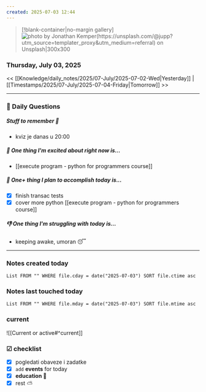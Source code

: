 ```yaml
---
created: 2025-07-03 12:44
---
```


> [!blank-container|no-margin gallery] 
>![photo by Jonathan Kemper(https://unsplash.com/@jupp?utm_source=templater_proxy&utm_medium=referral) on Unsplash|300x300](https://images.unsplash.com/photo-1601987177651-8edfe6c20009?crop=entropy&cs=srgb&fm=jpg&ixid=M3w2NDU1OTF8MHwxfHJhbmRvbXx8fHx8fHx8fDE3NTE1Mzk0NjZ8&ixlib=rb-4.1.0&q=85)

### Thursday, July 03, 2025

<< [[Knowledge/daily_notes/2025/07-July/2025-07-02-Wed|Yesterday]] | [[Timestamps/2025/07-July/2025-07-04-Friday|Tomorrow]] >>

___
### 📅 Daily Questions

##### Stuff to remember 📝
- kviz je danas u 20:00 

##### 🙌 **One thing I'm excited about right now is...**
- [[execute program - python for programmers course]]

##### 🚀 **One+ thing I plan to accomplish today is...**
- [x] finish transac tests
- [x] cover more python [[execute program - python for programmers course]]

##### 👎 **One thing I'm struggling with today is...**
- keeping awake, umoran 😴
---
### Notes created today
```dataview
List FROM "" WHERE file.cday = date("2025-07-03") SORT file.ctime asc
```

### Notes last touched today
```dataview
List FROM "" WHERE file.mday = date("2025-07-03") SORT file.mtime asc
`````
### **current**
![[Current or active#^current]]

### ☑ checklist
- [x] pogledati  obaveze i zadatke
- [x] `add` **events** for today
- [x] **education 🎒**
- [x] rest ⛅ 
